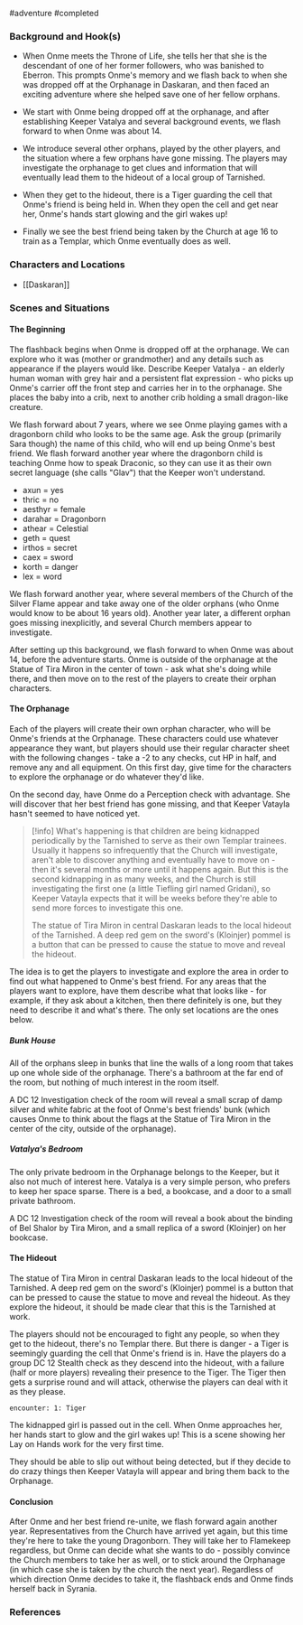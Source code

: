  #adventure #completed 

### Background and Hook(s)

- When Onme meets the Throne of Life, she tells her that she is the descendant of one of her former followers, who was banished to Eberron. This prompts Onme's memory and we flash back to when she was dropped off at the Orphanage in Daskaran, and then faced an exciting adventure where she helped save one of her fellow orphans.

- We start with Onme being dropped off at the orphanage, and after establishing Keeper Vatalya and several background events, we flash forward to when Onme was about 14.
- We introduce several other orphans, played by the other players, and the situation where a few orphans have gone missing. The players may investigate the orphanage to get clues and information that will eventually lead them to the hideout of a local group of Tarnished.
- When they get to the hideout, there is a Tiger guarding the cell that Onme's friend is being held in. When they open the cell and get near her, Onme's hands start glowing and the girl wakes up!
- Finally we see the best friend being taken by the Church at age 16 to train as a Templar, which Onme eventually does as well.

### Characters and Locations

- [[Daskaran]]

### Scenes and Situations

#### The Beginning

The flashback begins when Onme is dropped off at the orphanage. We can explore who it was (mother or grandmother) and any details such as appearance if the players would like. Describe Keeper Vatalya - an elderly human woman with grey hair and a persistent flat expression - who picks up Onme's carrier off the front step and carries her in to the orphanage. She places the baby into a crib, next to another crib holding a small dragon-like creature.

We flash forward about 7 years, where we see Onme playing games with a dragonborn child who looks to be the same age. Ask the group (primarily Sara though) the name of this child, who will end up being Onme's best friend. We flash forward another year where the dragonborn child is teaching Onme how to speak Draconic, so they can use it as their own secret language (she calls "Glav") that the Keeper won't understand.

* axun = yes
* thric = no
* aesthyr = female
* darahar = Dragonborn
* athear = Celestial
* geth = quest
* irthos = secret
* caex = sword
* korth = danger
* lex = word

We flash forward another year, where several members of the Church of the Silver Flame appear and take away one of the older orphans (who Onme would know to be about 16 years old). Another year later, a different orphan goes missing inexplicitly, and several Church members appear to investigate.

After setting up this background, we flash forward to when Onme was about 14, before the adventure starts. Onme is outside of the orphanage at the Statue of Tira Miron in the center of town - ask what she's doing while there, and then move on to the rest of the players to create their orphan characters.

#### The Orphanage

Each of the players will create their own orphan character, who will be Onme's friends at the Orphanage. These characters could use whatever appearance they want, but players should use their regular character sheet with the following changes - take a -2 to any checks, cut HP in half, and remove any and all equipment. On this first day, give time for the characters to explore the orphanage or do whatever they'd like.

On the second day, have Onme do a Perception check with advantage. She will discover that her best friend has gone missing, and that Keeper Vatayla hasn't seemed to have noticed yet.

>[!info]
>What's happening is that children are being kidnapped periodically by the Tarnished to serve as their own Templar trainees. Usually it happens so infrequently that the Church will investigate, aren't able to discover anything and eventually have to move on - then it's several months or more until it happens again. But this is the second kidnapping in as many weeks, and the Church is still investigating the first one (a little Tiefling girl named Gridani), so Keeper Vatayla expects that it will be weeks before they're able to send more forces to investigate this one.
>
>The statue of Tira Miron in central Daskaran leads to the local hideout of the Tarnished. A deep red gem on the sword's (Kloinjer) pommel is a button that can be pressed to cause the statue to move and reveal the hideout.

The idea is to get the players to investigate and explore the area in order to find out what happened to Onme's best friend. For any areas that the players want to explore, have them describe what that looks like - for example, if they ask about a kitchen, then there definitely is one, but they need to describe it and what's there. The only set locations are the ones below.

##### Bunk House

All of the orphans sleep in bunks that line the walls of a long room that takes up one whole side of the orphanage. There's a bathroom at the far end of the room, but nothing of much interest in the room itself.

A DC 12 Investigation check of the room will reveal a small scrap of damp silver and white fabric at the foot of Onme's best friends' bunk (which causes Onme to think about the flags at the Statue of Tira Miron in the center of the city, outside of the orphanage).

##### Vatalya's Bedroom

The only private bedroom in the Orphanage belongs to the Keeper, but it also not much of interest here. Vatalya is a very simple person, who prefers to keep her space sparse. There is a bed, a bookcase, and a door to a small private bathroom.

A DC 12 Investigation check of the room will reveal a book about the binding of Bel Shalor by Tira Miron, and a small replica of a sword (Kloinjer) on her bookcase.

#### The Hideout

The statue of Tira Miron in central Daskaran leads to the local hideout of the Tarnished. A deep red gem on the sword's (Kloinjer) pommel is a button that can be pressed to cause the statue to move and reveal the hideout. As they explore the hideout, it should be made clear that this is the Tarnished at work.

The players should not be encouraged to fight any people, so when they get to the hideout, there's no Templar there. But there is danger - a Tiger is seemingly guarding the cell that Onme's friend is in. Have the players do a group DC 12 Stealth check as they descend into the hideout, with a failure (half or more players) revealing their presence to the Tiger. The Tiger then gets a surprise round and will attack, otherwise the players can deal with it as they please.

`encounter: 1: Tiger`

The kidnapped girl is passed out in the cell. When Onme approaches her, her hands start to glow and the girl wakes up! This is a scene showing her Lay on Hands work for the very first time.

They should be able to slip out without being detected, but if they decide to do crazy things then Keeper Vatayla will appear and bring them back to the Orphanage.

#### Conclusion

After Onme and her best friend re-unite, we flash forward again another year. Representatives from the Church have arrived yet again, but this time they're here to take the young Dragonborn. They will take her to Flamekeep regardless, but Onme can decide what she wants to do - possibly convince the Church members to take her as well, or to stick around the Orphanage (in which case she is taken by the church the next year). Regardless of which direction Onme decides to take it, the flashback ends and Onme finds herself back in Syrania.

### References
